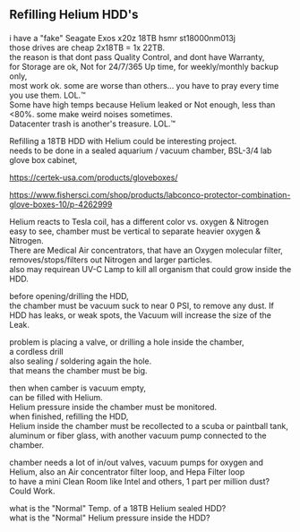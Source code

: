 ## Refilling Helium HDD's </p>

i have a "fake" Seagate Exos x20z 18TB hsmr st18000nm013j  </br>
those drives are cheap 2x18TB = 1x 22TB. </br>
the reason is that dont pass Quality Control, and dont have Warranty, </br>
for Storage are ok, Not for 24/7/365 Up time, for weekly/monthly backup only, </br>
most work ok. some are worse than others... you have to pray every time you use them. LOL.™ </br>
Some have high temps because Helium leaked or Not enough, less than <80%. some make weird noises sometimes. </br>
Datacenter trash is another's treasure. LOL.™

Refilling a 18TB HDD with Helium could be interesting project. </br>
needs to be done in a sealed aquarium / vacuum chamber, BSL-3/4 lab glove box cabinet, </p>
https://certek-usa.com/products/gloveboxes/ </p>
https://www.fishersci.com/shop/products/labconco-protector-combination-glove-boxes-10/p-4262999 </p>

Helium reacts to Tesla coil, has a different color vs. oxygen & Nitrogen </br> 
easy to see, chamber must be vertical to separate heavier oxygen & Nitrogen. </br>
There are Medical Air concentrators, that have an Oxygen molecular filter, </br>
removes/stops/filters out Nitrogen and larger particles. </br>
also may requirean  UV-C Lamp to kill all organism that could grow inside the HDD. </p>

before opening/drilling the HDD, </br>
the chamber must be vacuum suck to near 0 PSI, to remove any dust.
If HDD has leaks, or weak spots, the Vacuum will increase the size of the Leak.</p>

problem is placing a valve, or drilling a hole inside the chamber, </br>
a cordless drill </br>
also sealing / soldering again the hole.  </br>
that means the chamber must be big.</p>

then when camber is vacuum empty,  </br>
can be filled with Helium.  </br>
Helium pressure inside the chamber must be monitored. </br>
when finished, refilling the HDD, </br>
Helium inside the chamber must be recollected to a scuba or paintball tank, aluminum or fiber glass,
with another vacuum pump connected to the chamber. </p>

chamber needs a lot of in/out valves, vacuum pumps for oxygen and Helium,
also an Air concentrator filter loop, and Hepa Filter loop </br>
to have a mini Clean Room like Intel and others, 1 part per million dust? </br>
Could Work. </p>

what is the "Normal" Temp. of a 18TB Helium sealed HDD? </br>
what is the "Normal" Helium pressure inside the HDD? </p>
